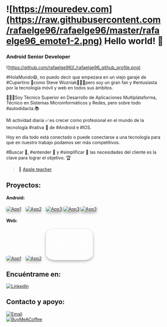 # ![https://mouredev.com](https://raw.githubusercontent.com/rafaelge96/rafaelge96/master/rafaelge96_emote1-2.png) Hello world! 👋
### Android Senior Developer

![https://github.com/rafaelge96](./rafaelge96_github_profile.png)


#HolaMundo😄, no puedo decir que empezara en un viejo garaje de #Cupertino 🍏como Steve Wozniak🧔🏼‍♂️pero soy un gran fan y #entusiasta por la tecnología móvil y web en todos sus ámbitos.

👨🏼‍💻Soy Técnico Superior en Desarrollo de Aplicaciones Multiplataforma, Técnico en Sistemas Microinformáticos y Redes, pero sobre todo #autodidacta.📚

Mi actividad diaria 📈es crecer como profesional en el mundo de la tecnología #nativa 📲 de #Android e #IOS.

Hoy en día todo está conectado o puede conectarse a una tecnología para que en nuestro trabajo podamos ser más competitivos. 

#Buscar 🔎, #entender 🥸 y #simplificar 🧮 las necesidades del cliente es la clave para lograr el objetivo. 🏆

> 👥 [Apple teacher]([https://mvp.microsoft.com/es-es/PublicProfile/5004970](https://education.apple.com/learning-center/T040412A-es_ES))

## Proyectos:

#### Android:
<p align="left">
  <a href="https://play.google.com/store/apps/details?id=es.lacaixa.mobile.android.newwapicon&hl=es&gl=US" target="_blank" style="display:inline-block;margin-right:10px;"><img src="https://play-lh.googleusercontent.com/_mt-ztb4JU-L-hdEA4bL3YQ-AZl7j5nJU_O-pKVoMddb6_cz0HBtnxs4fLMGMJ-q7A=s512" alt="App1" width="100" style="border-radius:20%;box-shadow:0 4px 8px rgba(0,0,0,0.2);" /></a>
  <a href="https://play.google.com/store/apps/details?id=es.juntadeandalucia.ced.senecadroid&hl=es" target="_blank" style="display:inline-block;margin-right:10px;"><img src="https://play-lh.googleusercontent.com/ssrro4I_VVfpJOHl7lYq7MTbLsB96FccB9YH8KbmA3Aj1wfBOWl8rCLEoxhikiNY6gTp=w480-h960" alt="App2" width="100" style="border-radius:20%;box-shadow:0 4px 8px rgba(0,0,0,0.2);" /></a>
  <a href="https://play.google.com/store/apps/details?id=com.example.app3" target="_blank" style="display:inline-block;"><img src="https://play-lh.googleusercontent.com/QYPE-tE20WBsHIzueFzEdw8LtUias481ny1jLdEmAL4K3rAJNDHf5tCFXclEPDrJDw=s96" alt="App3" width="100" style="border-radius:20%;box-shadow:0 4px 10px rgba(0,0,0,0.3);" /></a>
   <a href="https://play.google.com/store/apps/details?id=com.damm.dammbars&hl=es" target="_blank" style="display:inline-block;"><img src="https://play-lh.googleusercontent.com/_Tk4WQ8WVGO_YBUZCE0OrADHv4pyFubIFBc_dN-87J6VKifS-CF30YywmsC2UB_v-Mc=w480-h960" alt="App3" width="100" style="border-radius:20%;box-shadow:0 4px 10px rgba(0,0,0,0.3);" /></a>
   <a href="https://play.google.com/store/apps/details?id=es.asseco.ree&hl=es" target="_blank" style="display:inline-block;"><img src="https://play-lh.googleusercontent.com/rmgfl4DoS_-alGmBm2uFlp6j2QcFLXWksXRZqYexU0OVci7REy9oHTaEk3MvuiCAUXQ=s96" alt="App3" width="100" style="border-radius:20%;box-shadow:0 4px 10px rgba(0,0,0,0.3);" /></a>
</p>

#### Web:
<p align="left">
  <a href="http://zarko.es" target="_blank" style="display:inline-block;margin-right:10px;"><img src="http://zarko.es/assets/imagenes/web/logo.png" alt="App1" width="150" height="100" style="border-radius:20%;box-shadow:0 4px 8px rgba(0,0,0,0.2);" /></a>
  <a href="https://marinlogistics.com" target="_blank" style="display:inline-block;margin-right:10px;"><img src="https://marinlogistics.com/wp-content/uploads/2016/05/logomarin.png" alt="App2" width="230" height="100" style="border-radius:20%;box-shadow:0 4px 8px rgba(0,0,0,0.2);" /></a>
  <a href="https://www.shiseido.es/es/es/" target="_blank" style="display:inline-block;"><img src="data:image/svg+xml;charset=utf-8,%3Csvg%20xmlns%3D%22http%3A%2F%2Fwww.w3.org%2F2000%2Fsvg%22%20width%3D%22509%22%20height%3D%22135%22%20fill%3D%22none%22%20viewBox%3D%220%200%20509%20135%22%3E%3Cpath%20fill%3D%22%23fff%22%20fill-rule%3D%22evenodd%22%20d%3D%22M343.178%2078.24h11.366V12.59h-11.366zm-46.056-4.666V46.093h29.941v-4.75h-29.941V17.339h33.079v-4.75h-44.445v65.65h44.615v-4.75zm95.252%200h-10.857V17.34h10.857c20.526%200%2025.021%2014.589%2025.021%2028.16.085%2014.674-5.343%2028.075-25.021%2028.075m.509-60.985h-22.647v65.65h22.816c33.249%200%2035.879-26.803%2035.879-32.825%200-7.888-3.817-32.825-36.048-32.825m79.645%2062.512c-22.817%200-25.022-20.357-25.022-29.687%200-8.736%201.951-29.687%2024.937-29.687%2022.816%200%2025.022%2020.357%2025.022%2029.687.084%208.737-1.951%2029.687-24.937%2029.687m0-63.445c-21.799%200-36.473%2014.759-36.473%2033.758%200%2019%2014.674%2033.758%2036.473%2033.758%2021.798%200%2036.472-14.758%2036.472-33.758%200-19-14.759-33.758-36.472-33.758M124.43%205.126S116.966.544%20104.497.798c-15.098.34-27.905%2010.094-34.606%2020.018-4.495%206.7-8.143%2014.08-10.687%2021.798-1.781%204.835-4.75%2011.79-7.04%2016.964-4.92%2010.687-13.232%2019.678-26.379%2019C12.468%2077.73%202.969%2068.23%202.969%2068.23L0%2071.284c7.549%207.294%2017.558%2011.535%2027.99%2011.875%2013.147.509%2028.33-7.464%2035.285-19.085a90.996%2090.996%200%200%200%208.397-18.236c.366-1.177.717-2.317%201.057-3.423%202.502-8.13%204.428-14.387%207.34-19.987%203.223-6.192%2012.13-17.303%2026.379-17.473%205.683-.17%2011.281%201.103%2016.285%203.563zm60.73%2073.113h11.366V12.59H185.16zm-26.972-36.387h-35.539V12.589h-11.366v65.65h11.366V46.432h35.539v31.807h11.366V12.59h-11.366zm87.957-15.013c-3.223%205.343-6.022%2011.026-8.227%2016.964-1.951%205.428-5.513%2015.097-6.871%2018.236-4.325%209.839-7.973%2014.165-16.624%2013.825-5.429-.17-11.196-4.495-11.196-4.495l-1.951%202.884a24.157%2024.157%200%200%200%2015.352%205.513c9.839.17%2016.964-4.835%2021.968-11.875%203.563-5.004%206.871-12.723%209.755-20.441.962-2.538%201.884-5.286%202.811-8.047%201.769-5.271%203.556-10.593%205.671-14.6%203.223-6.107%208.312-9.839%2014.334-9.839%202.714%200%205.428.594%207.888%201.781l1.442-3.223c-3.223-1.442-6.701-2.205-10.263-2.29-11.79.34-19.339%207.719-24.089%2015.607M141.138%20131.25c-2.883%202.375-6.531%203.732-10.263%203.732-8.312%200-14.334-4.58-14.334-12.808%200-7.464%205.428-12.807%2014.08-12.807%203.647-.17%207.21%201.187%209.754%203.816l-1.357%201.442c-2.036-2.12-4.835-3.223-7.803-3.223-6.192%200-10.179%204.072-10.179%2010.772%200%206.701%204.411%2010.857%2010.433%2010.857%201.781%200%203.647-.424%205.259-1.272v-8.058h-4.835v-1.866h9.245zm12.725%203.223h-4.411v-24.597h4.411zm28.669-24.597v19.508l-15.777-19.508h-4.241v24.597h2.036v-20.526l16.709%2020.526h3.308v-24.597zm9.923%201.95v-1.95h19.509v1.95l-14.844%2020.866h15.353v1.951h-21.036v-1.782l15.098-21.035zm36.133.849%205.344%2011.28h-10.433zm-.848-2.799-11.62%2024.597h2.375l3.986-8.651h12.299l3.986%208.651h4.835l-11.705-24.597zm41.562%201.95v-1.95h21.12v1.95h-8.397v22.817h-4.411v-22.817zm48.431%2010.348c0-6.531-3.732-11.111-9.584-11.111-5.853%200-9.585%204.496-9.585%2011.111%200%206.616%203.732%2011.112%209.585%2011.112%205.937%200%209.584-4.581%209.584-11.112m4.665%200c0%208.228-6.446%2012.808-14.165%2012.808-7.718%200-14.164-4.58-14.164-12.808%200-8.227%206.446-12.807%2014.164-12.807%207.719%200%2014.165%204.665%2014.165%2012.807m12.045-1.017%2011.875-11.281v-.085h2.968l-11.281%2010.602%2012.723%2014.08h-6.022l-10.348-12.298v12.298h-4.411v-24.597h4.496zm40.204-11.281-8.313%2011.789-7.973-11.789h-5.513l10.094%2014.079v10.603h4.41v-10.603l10.094-14.079zm20.187%201.187c5.853%200%209.585%204.58%209.585%2011.111%200%206.531-3.732%2011.112-9.585%2011.112-5.852%200-9.584-4.496-9.584-11.112%200-6.615%203.732-11.111%209.584-11.111m0%2023.919c7.719%200%2014.165-4.58%2014.165-12.808%200-8.142-6.446-12.807-14.165-12.807-7.718%200-14.165%204.58-14.165%2012.807%200%208.228%206.447%2012.808%2014.165%2012.808%22%20clip-rule%3D%22evenodd%22%2F%3E%3C%2Fsvg%3E" alt="App3" width="150" height="100" style="border-radius:20%;box-shadow:0 4px 10px rgba(0,0,0,0.3);" /></a>
</p>


## Encuéntrame en:

[![LinkedIn](https://img.shields.io/badge/LinkedIn-Rafael_González_Escobar-0077B5?style=for-the-badge&logo=linkedin&logoColor=white&labelColor=101010)](https://www.linkedin.com/in/rafaelge96)

## Contacto y apoyo:

[![Email](https://img.shields.io/badge/rafaelge96@hotmail.com-email_personal-D14836?style=for-the-badge&logo=gmail&logoColor=white&labelColor=101010)](mailto:rafaelge96@hotmail.com)
</br>
[![BuyMeACoffee](https://img.shields.io/badge/Buy_Me_A_Coffee-apoya_mi_trabajo-FFDD00?style=for-the-badge&logo=buy-me-a-coffee&logoColor=white&labelColor=101010)](https://www.buymeacoffee.com/mouredev)
